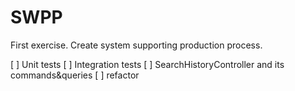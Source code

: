 # SWPP
First exercise. Create system supporting production process.

[ ] Unit tests
[ ] Integration tests
[ ] SearchHistoryController and its commands&queries
[ ] refactor
